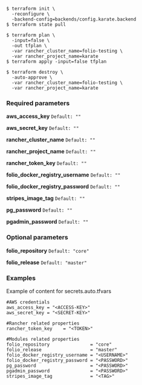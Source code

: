 ```
$ terraform init \
  -reconfigure \
  -backend-config=backends/config.karate.backend
$ terraform state pull
```

```
$ terraform plan \
  -input=false \
  -out tfplan \
  -var rancher_cluster_name=folio-testing \
  -var rancher_project_name=karate
$ terraform apply -input=false tfplan
```

```
$ terraform destroy \
  -auto-approve \
  -var rancher_cluster_name=folio-testing \
  -var rancher_project_name=karate
```

### Required parameters

**aws_access_key** `Default: ""`

**aws_secret_key** `Default: ""`

**rancher_cluster_name** `Default: ""`

**rancher_project_name** `Default: ""`

**rancher_token_key** `Default: ""`

**folio_docker_registry_username** `Default: ""`

**folio_docker_registry_password** `Default: ""`

**stripes_image_tag** `Default: ""`

**pg_password** `Default: ""`

**pgadmin_password** `Default: ""`

### Optional parameters

**folio_repository** `Default: "core"`

**folio_release** `Default: "master"`

### Examples
Example of content for secrets.auto.tfvars
```
#AWS credentials
aws_access_key = "<ACCESS-KEY>"
aws_secret_key = "<SECRET-KEY>"

#Rancher related properties
rancher_token_key    = "<TOKEN>"

#Modules related properties
folio_repository               = "core"
folio_release                  = "master"
folio_docker_registry_username = "<USERNAME>"
folio_docker_registry_password = "<PASSWORD>"
pg_password                    = "<PASSWORD>"
pgadmin_password               = "<PASSWORD>"
stripes_image_tag              = "<TAG>"

```
